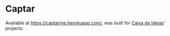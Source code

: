 # Captar

Available at https://captarme.herokuapp.com/, was built for [Caixa de Ideias](http://caixadeideias.com.br/)' projects.
